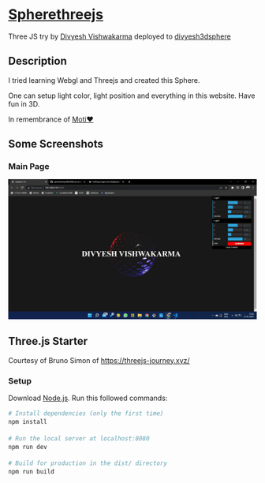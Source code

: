 # [Spherethreejs](https://divyesh3dsphere.web.app/)
Three JS try by [Divyesh Vishwakarma](https://github.com/divyesh1099) deployed to [divyesh3dsphere](https://divyesh3dsphere.web.app/)

## Description
I tried learning Webgl and Threejs and created this Sphere.

One can setup light color, light position and everything in this website. 
Have fun in 3D. 

In remembrance of [Moti❤️](https://iloveyoumoti❤️.com)

## Some Screenshots

### Main Page

![Main Page](static/assets/screenshot.png)

## Three.js Starter
Courtesy of Bruno Simon of https://threejs-journey.xyz/

### Setup
Download [Node.js](https://nodejs.org/en/download/).
Run this followed commands:

``` bash
# Install dependencies (only the first time)
npm install

# Run the local server at localhost:8080
npm run dev

# Build for production in the dist/ directory
npm run build
```
